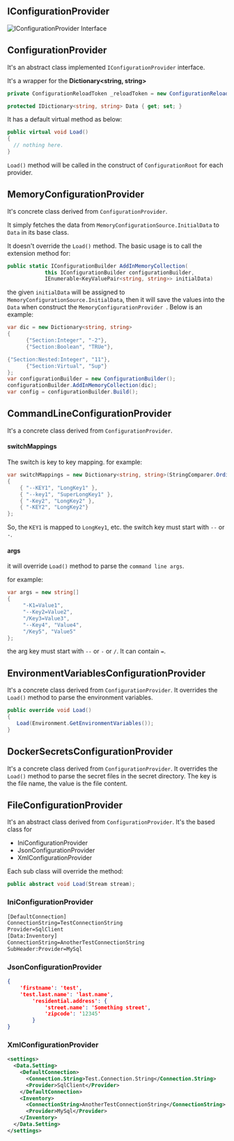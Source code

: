 ## IConfigurationProvider

![IConfigurationProvider Interface](https://github.com/xuzhg/AspNetCore/blob/master/Images/IConfigurationProvider.png)


## ConfigurationProvider
It's an abstract class implemented `IConfigurationProvider` interface.

It's a wrapper for the **Dictionary<string, string>**

```C#
private ConfigurationReloadToken _reloadToken = new ConfigurationReloadToken();

protected IDictionary<string, string> Data { get; set; }
```

It has a default virtual method as below:
```C#
public virtual void Load()
{
  // nothing here.
}
```
`Load()` method will be called in the construct of `ConfigurationRoot` for each provider.


## MemoryConfigurationProvider

It's concrete class derived from `ConfigurationProvider`.

It simply fetches the data from `MemoryConfigurationSource.InitialData` to `Data` in its base class.

It doesn't override the `Load()` method.
The basic usage is to call the extension method for:

```C#
public static IConfigurationBuilder AddInMemoryCollection(
            this IConfigurationBuilder configurationBuilder,
            IEnumerable<KeyValuePair<string, string>> initialData)
```
the given `initialData` will be assigned to `MemoryConfigurationSource.InitialData`, then it will save the values into the `Data` when construct the `MemoryConfigurationProvider `.
Below is an example:

```C#
var dic = new Dictionary<string, string>
{
      {"Section:Integer", "-2"},
      {"Section:Boolean", "TRUe"},

{"Section:Nested:Integer", "11"},
      {"Section:Virtual", "Sup"}
};
var configurationBuilder = new ConfigurationBuilder();
configurationBuilder.AddInMemoryCollection(dic);
var config = configurationBuilder.Build();

```

## CommandLineConfigurationProvider

It's a concrete class derived from `ConfigurationProvider`.

#### switchMappings
The switch is key to key mapping. for example:

```C#
var switchMappings = new Dictionary<string, string>(StringComparer.Ordinal)
{
    { "--KEY1", "LongKey1" },
    { "--key1", "SuperLongKey1" },
    { "-Key2", "LongKey2" },
    { "-KEY2", "LongKey2"}
};
```
So, the `KEY1` is mapped to `LongKey1`, etc.
the switch key must start with `--` or `-`.

#### args

it will override `Load()` method to parse the `command line args`.

for example:
```C#
var args = new string[]
{
     "-K1=Value1",
     "--Key2=Value2",
     "/Key3=Value3",
     "--Key4", "Value4",
     "/Key5", "Value5"
};
```
the arg key must start with `--` or `-` or `/`. It can contain `=`.

## EnvironmentVariablesConfigurationProvider

It's a concrete class derived from `ConfigurationProvider`. 
It overrides the `Load()` method to parse the environment variables.
```C#
public override void Load()
{
   Load(Environment.GetEnvironmentVariables());
}
```

## DockerSecretsConfigurationProvider
It's a concrete class derived from `ConfigurationProvider`. 
It overrides the `Load()` method to parse the secret files in the secret directory.
The key is the file name, the value is the file content.

## FileConfigurationProvider

It's an abstract class derived from `ConfigurationProvider`. 
It's the based class for 
- IniConfigurationProvider
- JsonConfigurationProvider
- XmlConfigurationProvider

Each sub class will override the method:
```C#
public abstract void Load(Stream stream);
```

### IniConfigurationProvider

```txt
[DefaultConnection]
ConnectionString=TestConnectionString
Provider=SqlClient
[Data:Inventory]
ConnectionString=AnotherTestConnectionString
SubHeader:Provider=MySql
```

### JsonConfigurationProvider
```json
{
    'firstname': 'test',
    'test.last.name': 'last.name',
        'residential.address': {
            'street.name': 'Something street',
            'zipcode': '12345'
        }
}
```

### XmlConfigurationProvider

```xml
<settings>
  <Data.Setting>
    <DefaultConnection>
      <Connection.String>Test.Connection.String</Connection.String>
      <Provider>SqlClient</Provider>
    </DefaultConnection>
    <Inventory>
      <ConnectionString>AnotherTestConnectionString</ConnectionString>
      <Provider>MySql</Provider>
    </Inventory>
  </Data.Setting>
</settings>
```
